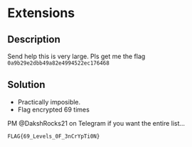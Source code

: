# Extensions

## Description

Send help this is very large. Pls get me the flag
`0a9b29e2dbb49a82e4994522ec176468`

## Solution

- Practically imposible.
- Flag encrypted 69 times

PM @DakshRocks21 on Telegram if you want the entire list...

`FLAG{69_Levels_0F_3nCrYpTi0N}`
